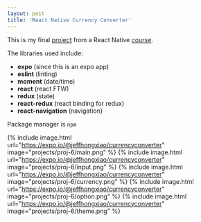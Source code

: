 ```yaml
---
layout: post
title: 'React Native Currency Converter'
---
```


This is my final [project](https://github.com/jeffhongxiao/react-native-currency-converter) from a React Native [course](http://learn.handlebarlabs.com/p/react-native-basics-build-a-currency-converter).

The libraries used include:

* **expo** (since this is an expo app)
* **eslint** (linting)
* **moment** (date/time)
* **react** (react FTW)
* **redux** (state)
* **react-redux** (react binding for redux)
* **react-navigation** (navigation)

Package manager is `npm`

{% include image.html url="https://expo.io/@jeffhongxiao/currencyconverter" image="projects/proj-6/main.png" %}
{% include image.html url="https://expo.io/@jeffhongxiao/currencyconverter" image="projects/proj-6/input.png" %}
{% include image.html url="https://expo.io/@jeffhongxiao/currencyconverter" image="projects/proj-6/currency.png" %}
{% include image.html url="https://expo.io/@jeffhongxiao/currencyconverter" image="projects/proj-6/option.png" %}
{% include image.html url="https://expo.io/@jeffhongxiao/currencyconverter" image="projects/proj-6/theme.png" %}
